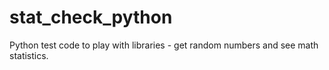 # stat_check_python
Python test code to play with libraries - get random numbers and see math statistics.

